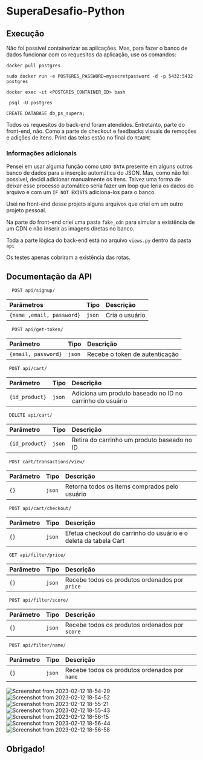 # SuperaDesafio-Python

## Execução 

Não foi possível containerizar as aplicações. Mas, para fazer o banco de dados funcionar com os requesitos da aplicação, use os comandos:

`docker pull postgres`

`sudo docker run -e POSTGRES_PASSWORD=mysecretpassword -d -p 5432:5432 postgres` 

`docker exec -it <POSTGRES_CONTAINER_ID> bash`

` psql -U postgres` 

`CREATE DATABASE db_ps_supera;`

Todos os requesitos do back-end foram atendidos. Entretanto, parte do front-end, não. Como a parte de checkout e feedbacks visuais de remoções e adições de itens. Print das telas estão no final do `README`

###  Informações adicionais
Pensei em usar alguma função como `LOAD DATA` presente em alguns outros banco de dados para a inserção automática do JSON. Mas, como não foi possivel, decidi adicionar manualmente os itens. Talvez uma forma de deixar esse processo automático seria fazer um loop que leria os dados do arquivo e com um `IF NOT EXISTS` adiciona-los para o banco.

Usei no front-end desse projeto alguns arquivos que criei em um outro projeto pessoal. 

Na parte do front-end criei uma pasta `fake_cdn` para simular a existência de um CDN e não inserir as imagens diretas no banco.

Toda a parte lógica do back-end está no arquivo `views.py` dentro da pasta `api`

Os testes apenas cobriram a existência das rotas.

## Documentação da API

  ```
    POST api/signup/
  ``` 


| Parâmetros   | Tipo       | Descrição                           |
| :---------- | :--------- | :---------------------------------- |
| `{name ,email, password}` | `json` | Cria o usuário|


```
  POST api/get-token/
```

| Parâmetro   | Tipo       | Descrição                                   |
| :---------- | :--------- | :------------------------------------------ |
| `{email, password}`      | `json` | Recebe o token de autenticação|


```
 POST api/cart/
```
| Parâmetro   | Tipo       | Descrição                                   |
| :---------- | :--------- | :------------------------------------------ |
|    `{id_product}`   | `json` |Adiciona um produto baseado no ID no carrinho do usuário|

```
 DELETE api/cart/
```
| Parâmetro   | Tipo       | Descrição                                   |
| :---------- | :--------- | :------------------------------------------ |
| `{id_product}`      | `json` |Retira do carrinho um produto baseado no ID|

```
 POST cart/transactions/view/
```
| Parâmetro   | Tipo       | Descrição                                   |
| :---------- | :--------- | :------------------------------------------ |
| `{}`      | `json` |Retorna todos os items comprados pelo usuário|

```
 POST api/cart/checkout/
```
| Parâmetro   | Tipo       | Descrição                                   |
| :---------- | :--------- | :------------------------------------------ |
| `{}`      | `json` |Efetua checkout do carrinho do usuário e o deleta da tabela Cart|


```
 GET api/filter/price/
```
| Parâmetro   | Tipo       | Descrição                                   |
| :---------- | :--------- | :------------------------------------------ |
| `{}`      | `json` |Recebe todos os produtos ordenados por `price`|

```
 POST api/filter/score/
```
| Parâmetro   | Tipo       | Descrição                                   |
| :---------- | :--------- | :------------------------------------------ |
| `{}`      | `json` |Recebe todos os produtos ordenados por `score`|

```
 POST api/filter/name/
```
| Parâmetro   | Tipo       | Descrição                                   |
| :---------- | :--------- | :------------------------------------------ |
| `{}`      | `json` |Recebe todos os produtos ordenados por `name`|


![Screenshot from 2023-02-12 18-54-29](https://user-images.githubusercontent.com/26696249/218339788-0e43a21f-ec28-47b3-8280-0ff5c1dd7144.png)
![Screenshot from 2023-02-12 18-54-52](https://user-images.githubusercontent.com/26696249/218339799-ce44d63c-f2a0-4164-99ae-42aec0d2dfc4.png)
![Screenshot from 2023-02-12 18-55-21](https://user-images.githubusercontent.com/26696249/218339803-bc309831-2b64-4f00-b19e-c4f7ce91c280.png)
![Screenshot from 2023-02-12 18-55-43](https://user-images.githubusercontent.com/26696249/218339813-647ebcf1-40a0-4e95-b31b-979a7b3e2d35.png)
![Screenshot from 2023-02-12 18-56-15](https://user-images.githubusercontent.com/26696249/218339821-04414775-e7e0-4114-b715-59681d8f71a4.png)
![Screenshot from 2023-02-12 18-56-44](https://user-images.githubusercontent.com/26696249/218339823-1f0d8e80-285f-432b-9260-f9e01cdb8706.png)
![Screenshot from 2023-02-12 18-56-58](https://user-images.githubusercontent.com/26696249/218339831-e181f3f2-8359-44df-8d5b-b65196d55423.png)

## Obrigado!
